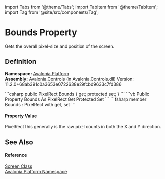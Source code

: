 import Tabs from '@theme/Tabs'; 
import TabItem from '@theme/TabItem'; 
import Tag from '@site/src/components/Tag'; 

# Bounds Property


Gets the overall pixel-size and position of the screen.



## Definition
**Namespace:** <a href="N_Avalonia_Platform">Avalonia.Platform</a>  
**Assembly:** Avalonia.Controls (in Avalonia.Controls.dll) Version: 11.2.0+68ab391c0a3653e0722638e29fcbd9633c7fd386

<Tabs groupId="api-code-preview">
<TabItem value="csharp" label="C#">
```csharp
public PixelRect Bounds { get; protected set; }
```
</TabItem>
<TabItem value="vb" label="VB">
```vb
Public Property Bounds As PixelRect
	Get
	Protected Set
```
</TabItem>
<TabItem value="fsharp" label="F#">
```fsharp
member Bounds : PixelRect with get, set
```
</TabItem>
</Tabs>



#### Property Value
PixelRectThis generally is the raw pixel counts in both the X and Y direction.

## See Also


#### Reference
<a href="T_Avalonia_Platform_Screen">Screen Class</a>  
<a href="N_Avalonia_Platform">Avalonia.Platform Namespace</a>  
